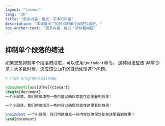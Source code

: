 ```yaml
---
layout: "lesson"
lang: "zh"
title: "更多内容：格式：字体和间距"
description: "本课展示了如何抑制单个段落的缩进。"
toc-anchor-text: "更多内容：格式：字体和间距"
---
```


## 抑制单个段落的缩进

如果您想抑制单个段落的缩进，可以使用`\noindent`命令。
这种用法应该 _非常_ 少见；大多数时候，您应该让LaTeX自动处理这个问题。

```latex
% !TEX program=lualatex

\documentclass[UTF8]{ctexart}
\begin{document}
一个小段落，我们稍微填充一些内容以确保您能在这里看到效果！

一个小段落，我们稍微填充一些内容以确保您能在这里看到效果！

\noindent 一个小段落，我们稍微填充一些内容以确保您能在这里看到效果！
\end{document}
```
